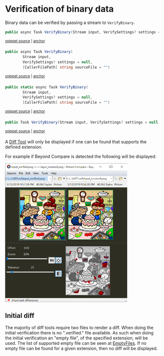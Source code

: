 <!--
GENERATED FILE - DO NOT EDIT
This file was generated by [MarkdownSnippets](https://github.com/SimonCropp/MarkdownSnippets).
Source File: /docs/mdsource/binary.source.md
To change this file edit the source file and then run MarkdownSnippets.
-->

# Verification of binary data

Binary data can be verified by passing a stream to `VerifyBinary`.

<!-- snippet: VerifyBinary -->
<a id='snippet-verifybinary'/></a>
```cs
public async Task VerifyBinary(Stream input, VerifySettings? settings = null)
```
<sup><a href='/src/Verify/Verifier/Verifier_Stream.cs#L11-L13' title='File snippet `verifybinary` was extracted from'>snippet source</a> | <a href='#snippet-verifybinary' title='Navigate to start of snippet `verifybinary`'>anchor</a></sup>
<a id='snippet-verifybinary-1'/></a>
```cs
public async Task VerifyBinary(
        Stream input,
        VerifySettings? settings = null,
        [CallerFilePath] string sourceFile = "")
```
<sup><a href='/src/Verify.MSTest/VerifyBase_Stream.cs#L11-L16' title='File snippet `verifybinary` was extracted from'>snippet source</a> | <a href='#snippet-verifybinary-1' title='Navigate to start of snippet `verifybinary`'>anchor</a></sup>
<a id='snippet-verifybinary-2'/></a>
```cs
public static async Task VerifyBinary(
        Stream input,
        VerifySettings? settings = null,
        [CallerFilePath] string sourceFile = "")
```
<sup><a href='/src/Verify.NUnit/Verifier_Stream.cs#L11-L16' title='File snippet `verifybinary` was extracted from'>snippet source</a> | <a href='#snippet-verifybinary-2' title='Navigate to start of snippet `verifybinary`'>anchor</a></sup>
<a id='snippet-verifybinary-3'/></a>
```cs
public Task VerifyBinary(Stream input, VerifySettings? settings = null)
```
<sup><a href='/src/Verify.Xunit/VerifyBase_Stream.cs#L10-L12' title='File snippet `verifybinary` was extracted from'>snippet source</a> | <a href='#snippet-verifybinary-3' title='Navigate to start of snippet `verifybinary`'>anchor</a></sup>
<!-- endsnippet -->

A [Diff Tool](diff-tool.md) will only be displayed if one can be found that supports the defined extension.

For example if Beyond Compare is detected the following will be displayed:

<img src="image-diff-result.png" alt="Image Diff" width="400">


## Initial diff

The majority of diff tools require two files to render a diff. When doing the initial verification there is no ".verified." file available. As such when doing the initial verification an "empty file", of the specified extension, will be used. The list of supported empty file can be seen at [EmptyFiles](/src/Verify.Xunit/EmptyFiles). If no empty file can be found for a given extension, then no diff will be displayed.
